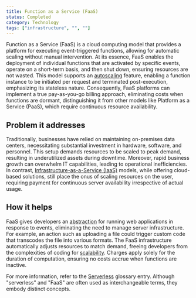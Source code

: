```yaml
---
title: Function as a Service (FaaS)
status: Completed
category: Technology
tags: ["infrastructure", "", ""]
---
```


Function as a Service (FaaS) is a cloud computing model that provides a platform for executing event-triggered functions, allowing for automatic scaling without manual intervention.
At its essence, FaaS enables the deployment of individual functions that are activated by specific events, operate on a short-term basis, and then shut down, ensuring resources are not wasted.
This model supports an [autoscaling](/auto-scaling/) feature, enabling a function instance to be initiated per request and terminated post-execution, emphasizing its stateless nature.
Consequently, FaaS platforms can implement a true pay-as-you-go billing approach, eliminating costs when functions are dormant, distinguishing it from other models like Platform as a Service (PaaS), which require continuous resource availability.

## Problem it addresses

Traditionally, businesses have relied on maintaining on-premises data centers, necessitating substantial investment in hardware, software, and personnel.
This setup demands resources to be scaled to peak demand, resulting in underutilized assets during downtime.
Moreover, rapid business growth can overwhelm IT capabilities, leading to operational inefficiencies.
In contrast, [Infrastructure-as-a-Service (IaaS)](/infrastructure-as-a-service/) models, while offering cloud-based solutions, still place the onus of scaling resources on the user, requiring payment for continuous server availability irrespective of actual usage.

## How it helps

FaaS gives developers an [abstraction](/abstraction/) for running web applications in response to events, eliminating the need to manage server infrastructure.
For example, an action such as uploading a file could trigger custom code that transcodes the file into various formats.
The FaaS infrastructure automatically adjusts resources to match demand, freeing developers from the complexities of coding for [scalability](/scalability/).
Charges apply solely for the duration of computation, ensuring no costs accrue when functions are inactive.
	
For more information, refer to the [Serverless](/serverless/) glossary entry.
Although "serverless" and "FaaS" are often used as interchangeable terms, they embody distinct concepts.
